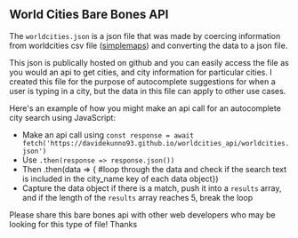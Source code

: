 ## World Cities Bare Bones API

The `worldcities.json` is a json file that was made by coercing information from worldcities csv file ([simplemaps](https://simplemaps.com/data/world-cities)) and converting the data to a json file.

This json is publically hosted on github and you can easily access the file as you would an api to get cities, and city information for particular cities. I created this file for the purpose of autocomplete suggestions for when a user is typing in a city, but the data in this file can apply to other use cases.

Here's an example of how you might make an api call for an autocomplete city search using JavaScript:
- Make an api call using `const response = await fetch('https://davidekunno93.github.io/worldcities_api/worldcities.json')`
- Use `.then(response => response.json())`
- Then .then(data => { #loop through the data and check if the search text is included in the city_name key of each data object})
- Capture the data object if there is a match, push it into a `results` array, and if the length of the `results` array reaches 5, break the loop


Please share this bare bones api with other web developers who may be looking for this type of file!
Thanks